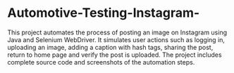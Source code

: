 # Automotive-Testing-Instagram-
This project automates the process of posting an image on Instagram using Java and Selenium WebDriver. It simulates user actions such as logging in, uploading an image, adding a caption with hash tags, sharing the post, return to home page and verify the post is uploaded. The project includes complete source code and screenshots of the automation steps.
